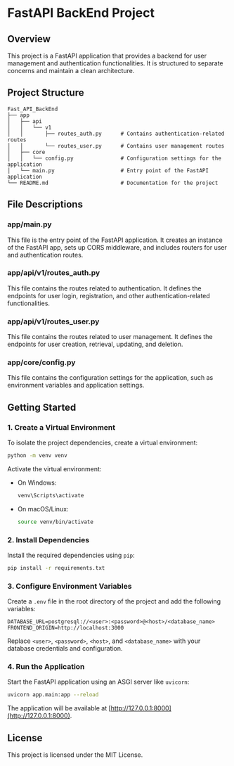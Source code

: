 # FastAPI BackEnd Project

## Overview
This project is a FastAPI application that provides a backend for user management and authentication functionalities. It is structured to separate concerns and maintain a clean architecture.

## Project Structure
```
Fast_API_BackEnd
├── app
│   ├── api
│   │   └── v1
│   │       ├── routes_auth.py      # Contains authentication-related routes
│   │       └── routes_user.py      # Contains user management routes
│   ├── core
│   │   └── config.py               # Configuration settings for the application
│   └── main.py                     # Entry point of the FastAPI application
└── README.md                       # Documentation for the project
```

## File Descriptions

### app/main.py
This file is the entry point of the FastAPI application. It creates an instance of the FastAPI app, sets up CORS middleware, and includes routers for user and authentication routes.

### app/api/v1/routes_auth.py
This file contains the routes related to authentication. It defines the endpoints for user login, registration, and other authentication-related functionalities.

### app/api/v1/routes_user.py
This file contains the routes related to user management. It defines the endpoints for user creation, retrieval, updating, and deletion.

### app/core/config.py
This file contains the configuration settings for the application, such as environment variables and application settings.

## Getting Started

### 1. Create a Virtual Environment
To isolate the project dependencies, create a virtual environment:

```bash
python -m venv venv
```

Activate the virtual environment:

- On Windows:
  ```bash
  venv\Scripts\activate
  ```
- On macOS/Linux:
  ```bash
  source venv/bin/activate
  ```

### 2. Install Dependencies
Install the required dependencies using `pip`:

```bash
pip install -r requirements.txt
```

### 3. Configure Environment Variables
Create a `.env` file in the root directory of the project and add the following variables:

```env
DATABASE_URL=postgresql://<user>:<password>@<host>/<database_name>
FRONTEND_ORIGIN=http://localhost:3000
```

Replace `<user>`, `<password>`, `<host>`, and `<database_name>` with your database credentials and configuration.

### 4. Run the Application
Start the FastAPI application using an ASGI server like `uvicorn`:

```bash
uvicorn app.main:app --reload
```

The application will be available at [http://127.0.0.1:8000](http://127.0.0.1:8000).

## License
This project is licensed under the MIT License.
